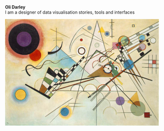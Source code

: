 **Oli Darley**  
I am a designer of data visualisation stories, tools and interfaces  

![kandinsky2](/kandinsky2.jpg)
